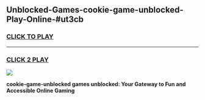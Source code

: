 
## Unblocked-Games-cookie-game-unblocked-Play-Online-#ut3cb
<h3>
<a href="https://premium.freeplayer.one?title=cookie-game-unblocked&ref=27F">CLICK TO PLAY</a></h3>
<hr>

<h3>
<a href="https://premium.freeplayer.one?title=cookie-game-unblocked&ref=27F">CLICK 2 PLAY</a>
  
</h3>

<a href="https://premium.freeplayer.one?title=cookie-game-unblocked&ref=27F"><img src="https://clearcache.store/games.png"></a>


**cookie-game-unblocked games unblocked: Your Gateway to Fun and Accessible Online Gaming**
